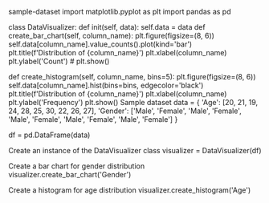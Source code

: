 sample-dataset
import matplotlib.pyplot as plt import pandas as pd

class DataVisualizer: def init(self, data): self.data = data def create_bar_chart(self, column_name): plt.figure(figsize=(8, 6)) self.data[column_name].value_counts().plot(kind='bar') plt.title(f'Distribution of {column_name}') plt.xlabel(column_name) plt.ylabel('Count') # plt.show()

def create_histogram(self, column_name, bins=5):
    plt.figure(figsize=(8, 6))
    self.data[column_name].hist(bins=bins, edgecolor='black')
    plt.title(f'Distribution of {column_name}')
    plt.xlabel(column_name)
    plt.ylabel('Frequency')
    plt.show()
Sample dataset
data = { 'Age': [20, 21, 19, 24, 28, 25, 30, 22, 26, 27], 'Gender': ['Male', 'Female', 'Male', 'Female', 'Male', 'Female', 'Male', 'Female', 'Male', 'Female'] }

df = pd.DataFrame(data)

Create an instance of the DataVisualizer class
visualizer = DataVisualizer(df)

Create a bar chart for gender distribution
visualizer.create_bar_chart('Gender')

Create a histogram for age distribution
visualizer.create_histogram('Age')
